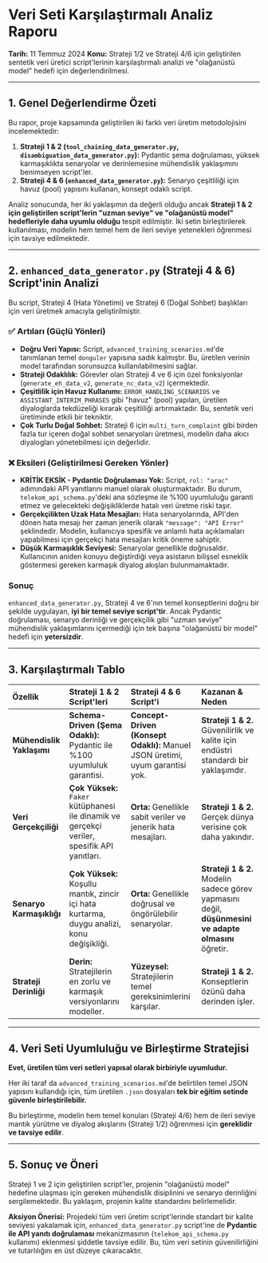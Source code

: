 # Veri Seti Karşılaştırmalı Analiz Raporu

**Tarih:** 11 Temmuz 2024
**Konu:** Strateji 1/2 ve Strateji 4/6 için geliştirilen sentetik veri üretici script'lerinin karşılaştırmalı analizi ve "olağanüstü model" hedefi için değerlendirilmesi.

---

## 1. Genel Değerlendirme Özeti

Bu rapor, proje kapsamında geliştirilen iki farklı veri üretim metodolojisini incelemektedir:
1.  **Strateji 1 & 2 (`tool_chaining_data_generator.py`, `disambiguation_data_generator.py`):** Pydantic şema doğrulaması, yüksek karmaşıklıkta senaryolar ve derinlemesine mühendislik yaklaşımını benimseyen script'ler.
2.  **Strateji 4 & 6 (`enhanced_data_generator.py`):** Senaryo çeşitliliği için havuz (pool) yapısını kullanan, konsept odaklı script.

Analiz sonucunda, her iki yaklaşımın da değerli olduğu ancak **Strateji 1 & 2 için geliştirilen script'lerin "uzman seviye" ve "olağanüstü model" hedefleriyle daha uyumlu olduğu** tespit edilmiştir. İki setin birleştirilerek kullanılması, modelin hem temel hem de ileri seviye yetenekleri öğrenmesi için tavsiye edilmektedir.

---

## 2. `enhanced_data_generator.py` (Strateji 4 & 6) Script'inin Analizi

Bu script, Strateji 4 (Hata Yönetimi) ve Strateji 6 (Doğal Sohbet) başlıkları için veri üretmek amacıyla geliştirilmiştir.

### ✅ Artıları (Güçlü Yönleri)

*   **Doğru Veri Yapısı:** Script, `advanced_training_scenarios.md`'de tanımlanan temel `donguler` yapısına sadık kalmıştır. Bu, üretilen verinin model tarafından sorunsuzca kullanılabilmesini sağlar.
*   **Strateji Odaklılık:** Görevler olan Strateji 4 ve 6 için özel fonksiyonlar (`generate_eh_data_v2`, `generate_nc_data_v2`) içermektedir.
*   **Çeşitlilik için Havuz Kullanımı:** `ERROR_HANDLING_SCENARIOS` ve `ASSISTANT_INTERIM_PHRASES` gibi "havuz" (pool) yapıları, üretilen diyaloglarda tekdüzeliği kırarak çeşitliliği artırmaktadır. Bu, sentetik veri üretiminde etkili bir tekniktir.
*   **Çok Turlu Doğal Sohbet:** Strateji 6 için `multi_turn_complaint` gibi birden fazla tur içeren doğal sohbet senaryoları üretmesi, modelin daha akıcı diyalogları yönetebilmesi için değerlidir.

### ❌ Eksileri (Geliştirilmesi Gereken Yönler)

*   **KRİTİK EKSİK - Pydantic Doğrulaması Yok:** Script, `rol: "arac"` adımındaki API yanıtlarını manuel olarak oluşturmaktadır. Bu durum, `telekom_api_schema.py`'deki ana sözleşme ile %100 uyumluluğu garanti etmez ve gelecekteki değişikliklerde hatalı veri üretme riski taşır.
*   **Gerçekçilikten Uzak Hata Mesajları:** Hata senaryolarında, API'den dönen hata mesajı her zaman jenerik olarak `"message": "API Error"` şeklindedir. Modelin, kullanıcıya spesifik ve anlamlı hata açıklamaları yapabilmesi için gerçekçi hata mesajları kritik öneme sahiptir.
*   **Düşük Karmaşıklık Seviyesi:** Senaryolar genellikle doğrusaldır. Kullanıcının aniden konuyu değiştirdiği veya asistanın bilişsel esneklik göstermesi gereken karmaşık diyalog akışları bulunmamaktadır.

### Sonuç

`enhanced_data_generator.py`, Strateji 4 ve 6'nın temel konseptlerini doğru bir şekilde uygulayan, **iyi bir temel seviye script'tir**. Ancak Pydantic doğrulaması, senaryo derinliği ve gerçekçilik gibi "uzman seviye" mühendislik yaklaşımlarını içermediği için tek başına "olağanüstü bir model" hedefi için **yetersizdir**.

---

## 3. Karşılaştırmalı Tablo

| Özellik | Strateji 1 & 2 Script'leri | Strateji 4 & 6 Script'i | Kazanan & Neden |
| :--- | :--- | :--- | :--- |
| **Mühendislik Yaklaşımı** | **Schema-Driven (Şema Odaklı):** Pydantic ile %100 uyumluluk garantisi. | **Concept-Driven (Konsept Odaklı):** Manuel JSON üretimi, uyum garantisi yok. | **Strateji 1 & 2.** Güvenilirlik ve kalite için endüstri standardı bir yaklaşımdır. |
| **Veri Gerçekçiliği** | **Çok Yüksek:** `Faker` kütüphanesi ile dinamik ve gerçekçi veriler, spesifik API yanıtları. | **Orta:** Genellikle sabit veriler ve jenerik hata mesajları. | **Strateji 1 & 2.** Gerçek dünya verisine çok daha yakındır. |
| **Senaryo Karmaşıklığı** | **Çok Yüksek:** Koşullu mantık, zincir içi hata kurtarma, duygu analizi, konu değişikliği. | **Orta:** Genellikle doğrusal ve öngörülebilir senaryolar. | **Strateji 1 & 2.** Modelin sadece görev yapmasını değil, **düşünmesini ve adapte olmasını** öğretir. |
| **Strateji Derinliği** | **Derin:** Stratejilerin en zorlu ve karmaşık versiyonlarını modeller. | **Yüzeysel:** Stratejilerin temel gereksinimlerini karşılar. | **Strateji 1 & 2.** Konseptlerin özünü daha derinden işler. |

---

## 4. Veri Seti Uyumluluğu ve Birleştirme Stratejisi

**Evet, üretilen tüm veri setleri yapısal olarak birbiriyle uyumludur.**

Her iki taraf da `advanced_training_scenarios.md`'de belirtilen temel JSON yapısını kullandığı için, tüm üretilen `.json` dosyaları **tek bir eğitim setinde güvenle birleştirilebilir.**

Bu birleştirme, modelin hem temel konuları (Strateji 4/6) hem de ileri seviye mantık yürütme ve diyalog akışlarını (Strateji 1/2) öğrenmesi için **gereklidir ve tavsiye edilir**.

---

## 5. Sonuç ve Öneri

Strateji 1 ve 2 için geliştirilen script'ler, projenin "olağanüstü model" hedefine ulaşması için gereken mühendislik disiplinini ve senaryo derinliğini sergilemektedir. Bu yaklaşım, projenin kalite standardını belirlemelidir.

**Aksiyon Önerisi:**
Projedeki tüm veri üretim script'lerinde standart bir kalite seviyesi yakalamak için, `enhanced_data_generator.py` script'ine de **Pydantic ile API yanıtı doğrulaması** mekanizmasının (`telekom_api_schema.py` kullanımı) eklenmesi şiddetle tavsiye edilir. Bu, tüm veri setinin güvenilirliğini ve tutarlılığını en üst düzeye çıkaracaktır. 